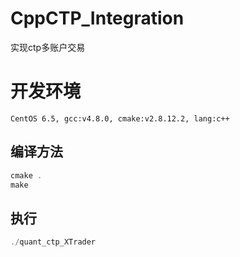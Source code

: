 # CppCTP_Integration
实现ctp多账户交易

# 开发环境
    CentOS 6.5, gcc:v4.8.0, cmake:v2.8.12.2, lang:c++

## 编译方法
```c++
cmake .
make
```

##  执行
```c++
./quant_ctp_XTrader
```
